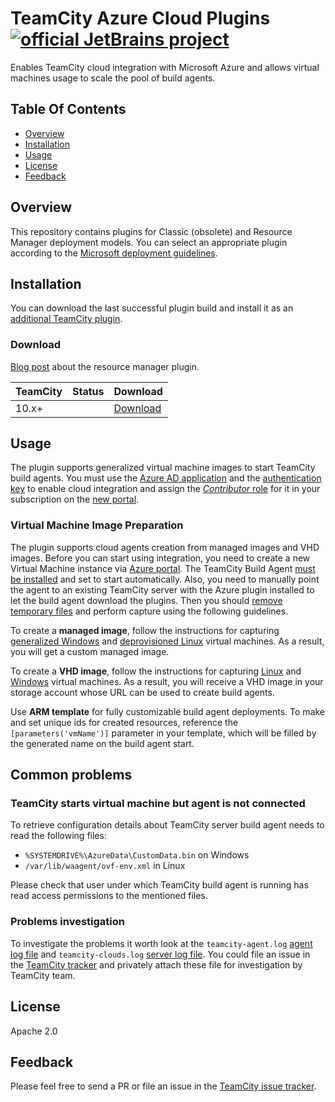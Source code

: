 # TeamCity Azure Cloud Plugins  [![official JetBrains project](http://jb.gg/badges/official.svg)](https://confluence.jetbrains.com/display/ALL/JetBrains+on+GitHub)

Enables TeamCity cloud integration with Microsoft Azure and allows virtual machines usage to scale the pool of build agents.

## Table Of Contents

* [Overview](#overview)
* [Installation](#installation)
* [Usage](#usage)
* [License](#license)
* [Feedback](#feedback)

## Overview

This repository contains plugins for Classic (obsolete) and Resource Manager deployment models.
You can select an appropriate plugin according to the [Microsoft deployment guidelines](https://azure.microsoft.com/en-us/documentation/articles/azure-classic-rm/).

## Installation

You can download the last successful plugin build and install it as an [additional TeamCity plugin](https://confluence.jetbrains.com/display/TCDL/Installing+Additional+Plugins).

### Download
[Blog post](https://blog.jetbrains.com/teamcity/2016/04/teamcity-azure-resource-manager/) about the resource manager plugin.

| TeamCity | Status | Download |
|----------|--------|----------|
| 10.x+ | <a href="https://teamcity.jetbrains.com/viewType.html?buildTypeId=TeamcityAzurePlugin_BuildResourceManager&branch_TeamcityAzurePlugin=%3Cdefault%3E&guest=1"><img src="https://teamcity.jetbrains.com/app/rest/builds/buildType:(id:TeamcityAzurePlugin_BuildResourceManager),branch:(name:master)/statusIcon.svg" alt=""/></a> | [Download](https://plugins.jetbrains.com/plugin/9260-azure-resource-manager-cloud-support) |

## Usage

The plugin supports generalized virtual machine images to start TeamCity build agents. You must use the [Azure AD application](https://azure.microsoft.com/en-us/documentation/articles/resource-group-create-service-principal-portal/#create-application) and the [authentication key](https://azure.microsoft.com/en-us/documentation/articles/resource-group-create-service-principal-portal/#create-an-authentication-key) to enable cloud integration and assign the [_Contributor_ role](https://azure.microsoft.com/en-us/documentation/articles/resource-group-create-service-principal-portal/#assign-application-to-role) for it in your subscription on the [new portal](https://portal.azure.com/).

### Virtual Machine Image Preparation

The plugin supports cloud agents creation from managed images and VHD images. Before you can start using integration, you need to create a new Virtual Machine instance via [Azure portal](https://portal.azure.com). The TeamCity Build Agent [must be installed](https://confluence.jetbrains.com/display/TCDL/TeamCity+Integration+with+Cloud+Solutions#TeamCityIntegrationwithCloudSolutions-PreparingavirtualmachinewithaninstalledTeamCityagent) and set to start automatically. Also, you need to manually point the agent to an existing TeamCity server with the Azure plugin installed to let the build agent download the plugins. Then you should [remove temporary files](https://confluence.jetbrains.com/display/TCDL/TeamCity+Integration+with+Cloud+Solutions#TeamCityIntegrationwithCloudSolutions-Capturinganimagefromavirtualmachine) and perform capture using the following guidelines.

To create a **managed image**, follow the instructions for capturing [generalized Windows](https://docs.microsoft.com/en-us/azure/virtual-machines/windows/capture-image-resource) and [deprovisioned Linux](https://docs.microsoft.com/en-us/azure/virtual-machines/linux/capture-image) virtual machines. As a result, you will get a custom managed image.

To create a **VHD image**, follow the instructions for capturing [Linux](https://azure.microsoft.com/en-us/documentation/articles/virtual-machines-linux-capture-image/) and [Windows](https://azure.microsoft.com/en-us/documentation/articles/virtual-machines-windows-capture-image/) virtual machines. As a result, you will receive a VHD image in your storage account whose URL can be used to create build agents.

Use **ARM template** for fully customizable build agent deployments. To make and set unique ids for created resources, reference the `[parameters('vmName')]` parameter in your template, which will be filled by the generated name on the build agent start.

## Common problems

### TeamCity starts virtual machine but agent is not connected

To retrieve configuration details about TeamCity server build agent needs to read the following files:

* `%SYSTEMDRIVE%\AzureData\CustomData.bin` on Windows
* `/var/lib/waagent/ovf-env.xml` in Linux

Please check that user under which TeamCity build agent is running has read access permissions to the mentioned files.

### Problems investigation

To investigate the problems it worth look at the `teamcity-agent.log` [agent log file](https://confluence.jetbrains.com/display/TCDL/Viewing+Build+Agent+Logs) and `teamcity-clouds.log` [server log file](https://confluence.jetbrains.com/display/TCDL/TeamCity+Server+Logs).
You could file an issue in the [TeamCity tracker](#feedback) and privately attach these file for investigation by TeamCity team. 

## License

Apache 2.0

## Feedback

Please feel free to send a PR or file an issue in the [TeamCity issue tracker](https://youtrack.jetbrains.com/newIssue?project=TW&clearDraft=true&summary=Azure+Cloud%3A&c=Assignee+Dmitry.Tretyakov&c=Subsystem+plugins%3A+other&c=tag+Azure+Resource+Manager).
